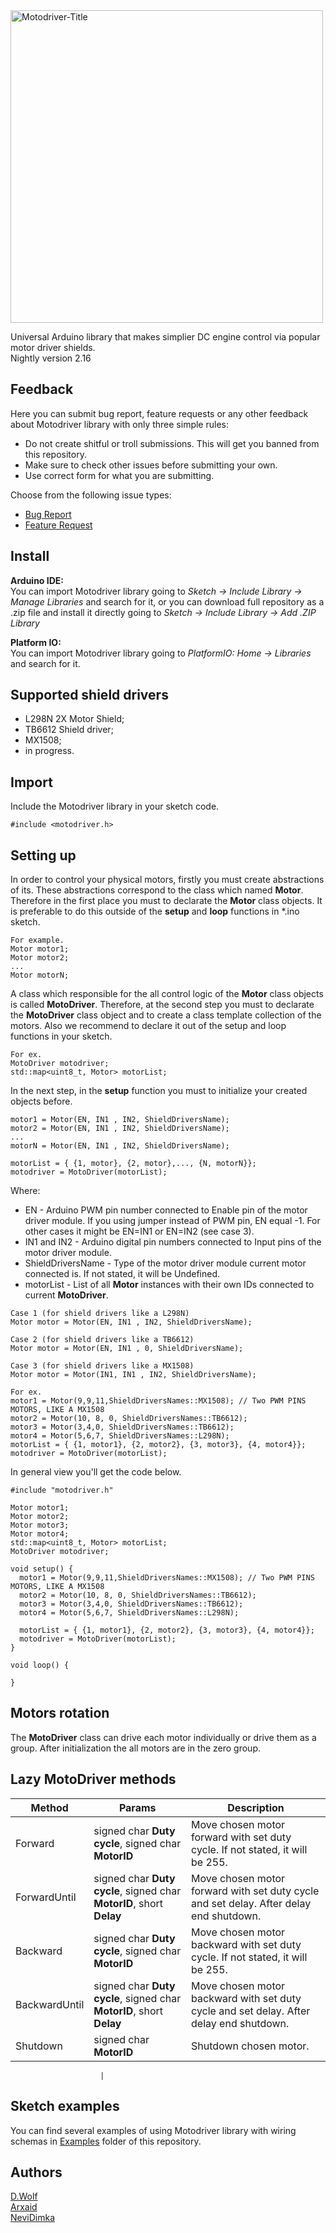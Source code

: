 <img src="https://i.imgur.com/l4UcX4U.png" alt="Motodriver-Title" width="500"/>


Universal Arduino library that makes simplier DC engine control via popular motor driver shields.   
Nightly version 2.16

## Feedback 

Here you can submit bug report, feature requests or any other feedback about Motodriver library with only three simple rules:
* Do not create shitful or troll submissions. This will get you banned from this repository.
* Make sure to check other issues before submitting your own.
* Use correct form for what you are submitting.

Choose from the following issue types:
* [Bug Report](https://github.com/Arxaid/motodriver/issues/new?assignees=Arxaid&labels=bug&template=bug-report.yml&title=[Bug+Report])
* [Feature Request](https://github.com/Arxaid/motodriver/issues/new?assignees=Arxaid&labels=enhancement&template=feature-request.yml&title=[Feature+Request])

## Install 

**Arduino IDE:**   
You can import Motodriver library going to _Sketch -> Include Library -> Manage Libraries_ and search for it, or you can download full repository as a .zip file and install it  directly going to _Sketch -> Include Library -> Add .ZIP Library_

**Platform IO:**   
You can import Motodriver library going to _PlatformIO: Home -> Libraries_ and search for it.

## Supported shield drivers

* L298N 2X Motor Shield;
* TB6612 Shield driver;
* MX1508;
* in progress.

## Import

Include the Motodriver library in your sketch code.
```
#include <motodriver.h>
```

## Setting up
In order to control your physical motors, firstly you must create abstractions of its. These abstractions correspond to the class which named **Motor**.
Therefore in the first place you must to declarate the **Motor** class objects. It is preferable to do this outside of the **setup** and **loop** functions in *.ino sketch.
```
For example.
Motor motor1;
Motor motor2;
...
Motor motorN;
```

A class which responsible for the all control logic of the **Motor** class objects is called **MotoDriver**.
Therefore, at the second step you must to declarate the **MotoDriver** class object and to create a class template collection of the motors.
Also we recommend to declare it out of the setup and loop functions in your sketch.
```
For ex.
MotoDriver motodriver;
std::map<uint8_t, Motor> motorList;
```

In the next step, in the **setup** function you must to initialize your created objects before.

```
motor1 = Motor(EN, IN1 , IN2, ShieldDriversName);
motor2 = Motor(EN, IN1 , IN2, ShieldDriversName);
...
motorN = Motor(EN, IN1 , IN2, ShieldDriversName);

motorList = { {1, motor}, {2, motor},..., {N, motorN}};
motodriver = MotoDriver(motorList);
```

Where:
* EN - Arduino PWM pin number connected to Enable pin of the motor driver module. If you using jumper instead of PWM pin, EN equal -1.
For other cases it might be EN=IN1 or EN=IN2 (see case 3).
* IN1 and IN2 - Arduino digital pin numbers connected to Input pins of the motor driver module.
* ShieldDriversName - Type of the motor driver module current motor connected is. If not stated, it will be Undefined.
* motorList - List of all **Motor** instances with their own IDs connected to current **MotoDriver**.

```
Case 1 (for shield drivers like a L298N)
Motor motor = Motor(EN, IN1 , IN2, ShieldDriversName);
```

```
Case 2 (for shield drivers like a TB6612)
Motor motor = Motor(EN, IN1 , 0, ShieldDriversName);
```

```
Case 3 (for shield drivers like a MX1508)
Motor motor = Motor(IN1, IN1 , IN2, ShieldDriversName);
```


```
For ex.
motor1 = Motor(9,9,11,ShieldDriversNames::MX1508); // Two PWM PINS MOTORS, LIKE A MX1508
motor2 = Motor(10, 8, 0, ShieldDriversNames::TB6612);
motor3 = Motor(3,4,0, ShieldDriversNames::TB6612);
motor4 = Motor(5,6,7, ShieldDriversNames::L298N);
motorList = { {1, motor1}, {2, motor2}, {3, motor3}, {4, motor4}};
motodriver = MotoDriver(motorList);
```

In general view you'll get the code below.
```
#include "motodriver.h"

Motor motor1;
Motor motor2;
Motor motor3;
Motor motor4;
std::map<uint8_t, Motor> motorList;
MotoDriver motodriver;

void setup() {
  motor1 = Motor(9,9,11,ShieldDriversNames::MX1508); // Two PWM PINS MOTORS, LIKE A MX1508
  motor2 = Motor(10, 8, 0, ShieldDriversNames::TB6612);
  motor3 = Motor(3,4,0, ShieldDriversNames::TB6612);
  motor4 = Motor(5,6,7, ShieldDriversNames::L298N);
  
  motorList = { {1, motor1}, {2, motor2}, {3, motor3}, {4, motor4}};
  motodriver = MotoDriver(motorList);
}

void loop() {

}

```
## Motors rotation
The **MotoDriver** class can drive each motor individually or drive them as a group. After initialization the all motors are in the zero group.


## Lazy MotoDriver methods

| Method        | Params                                                                | Description                                                                                 |
| ------------- | --------------------------------------------------------------------- | ------------------------------------------------------------------------------------------- |
| Forward       | signed char **Duty cycle**, signed char **MotorID**                   | Move chosen motor forward with set duty cycle. If not stated, it will be 255.               |
| ForwardUntil  | signed char **Duty cycle**, signed char **MotorID**, short **Delay**  | Move chosen motor forward with set duty cycle and set delay. After delay end shutdown.      |
| Backward      | signed char **Duty cycle**, signed char **MotorID**                   | Move chosen motor backward with set duty cycle. If not stated, it will be 255.              |
| BackwardUntil | signed char **Duty cycle**, signed char **MotorID**, short **Delay**  | Move chosen motor backward with set duty cycle and set delay. After delay end shutdown.     |
| Shutdown      | signed char **MotorID**                                               | Shutdown chosen motor.                                                                      |

                        |

## Sketch examples

You can find several examples of using Motodriver library with wiring schemas in [Examples](https://github.com/Runsolar/motodriver/tree/main/examples) folder of this repository.

## Authors

[D.Wolf](https://github.com/Runsolar)   
[Arxaid](https://github.com/Arxaid)   
[NeviDimka](https://github.com/dmitrii591)   
